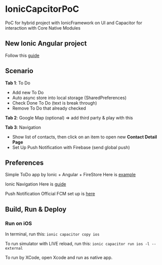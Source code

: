 # IonicCapcitorPoC
PoC for hybrid project with IonicFramework on UI and Capacitor for interaction with Core Native Modules 

## New Ionic Angular project

Follow this [guide](https://ionicframework.com/docs/developing/starting)

## Scenario

**Tab 1**: To Do 
- Add new To Do 
- Auto async store into local storage (SharedPreferences)
- Check Done To Do (text is break through)
- Remove To Do that already checked
  
**Tab 2**: Google Map (optional) => add third party & play with this

**Tab 3**: Navigation
- Show list of contacts, then click on an item to open new **Contact Detail Page**
- Set Up Push Notification with Firebase (send global push)

## Preferences

Simple ToDo app by Ionic + Angular + FireStore
Here is [example](https://github.com/AndrewJBateman/ionic-angular-todo-app)

Ionic Navigation
Here is [guide](https://medium.com/@codesundar/ionic-4-navigation-tutorial-9dd530d10ab3)

Push Notification
Official FCM set up is [here](https://ionicframework.com/docs/native/fcm)

## Build, Run & Deploy

### Run on iOS

In terminal, run this:
`ionic capacitor copy ios`

To run simulator with LIVE reload, run this:
`ionic capacitor run ios -l --external`

To run by XCode, open Xcode and run as native app.